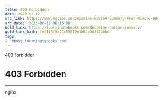 ```yaml
---
title: 403 Forbidden
date: 2023-08-12
src_link: https://www.notion.so/Dopamine-Nation-Summary-Four-Minute-Books-1cbcbfe8e02d4c3eb04bf6dfdd9525f5
src_date: '2023-08-12 08:15:00'
gold_link: https://fourminutebooks.com/dopamine-nation-summary/
gold_link_hash: fe8115f5a21e55879e1b02a3d7f2bbbd
tags:
- '#host_fourminutebooks_com'
---
```



403 Forbidden

403 Forbidden
=============




---

nginx